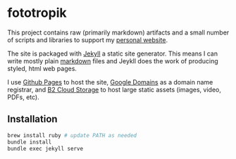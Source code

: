 
# fototropik

This project contains raw (primarily markdown) artifacts and a small number of scripts and libraries to support my [personal website].

The site is packaged with [Jekyll] a static site generator. This means I can write mostly plain [markdown] files and Jeykll does the work of producing styled, html web pages.

I use [Github Pages] to host the site, [Google Domains] as a domain name registrar, and [B2 Cloud Storage] to host large static assets (images, video, PDFs, etc).

## Installation

```bash
brew install ruby # update PATH as needed
bundle install
bundle exec jekyll serve
```

[personal website]: http://fototropik.com
[Jekyll]: https://jekyllrb.com/docs/
[markdown]: https://guides.github.com/features/mastering-markdown/
[Github pages]: https://pages.github.com/
[Google Domains]: https://domains.google/#/
[B2 Cloud Storage]: https://www.backblaze.com/b2/cloud-storage.html